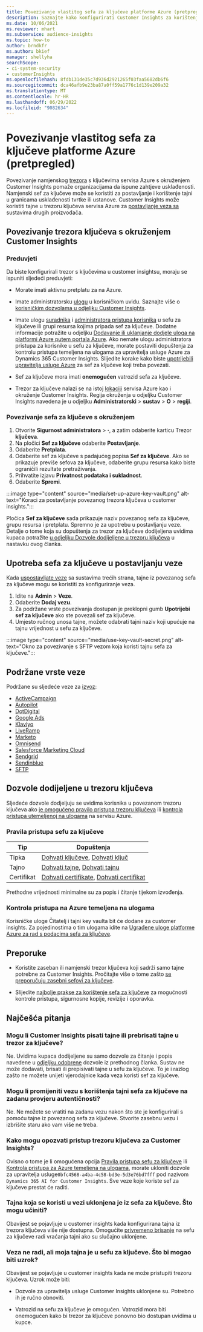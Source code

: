 ```yaml
---
title: Povezivanje vlastitog sefa za ključeve platforme Azure (pretpregled)
description: Saznajte kako konfigurirati Customer Insights za korištenje vlastitog trezora ključeva servisa Azure za upravljanje tajnama.
ms.date: 10/06/2021
ms.reviewer: mhart
ms.subservice: audience-insights
ms.topic: how-to
author: brndkfr
ms.author: bkief
manager: shellyha
searchScope:
- ci-system-security
- customerInsights
ms.openlocfilehash: 8fdb131de35c7d936d2921265f03faa5682db6f6
ms.sourcegitcommit: dca46afb9e23ba87a0ff59a1776c1d139e209a32
ms.translationtype: MT
ms.contentlocale: hr-HR
ms.lasthandoff: 06/29/2022
ms.locfileid: "9082634"
---
```

# <a name="bring-your-own-azure-key-vault-preview"></a>Povezivanje vlastitog sefa za ključeve platforme Azure (pretpregled)

Povezivanje namjenskog [trezora](/azure/key-vault/general/basic-concepts) s ključevima servisa Azure s okruženjem Customer Insights pomaže organizacijama da ispune zahtjeve usklađenosti.
Namjenski sef za ključeve može se koristiti za postavljanje i korištenje tajni u granicama usklađenosti tvrtke ili ustanove. Customer Insights može koristiti tajne u trezoru ključeva servisa Azure za [postavljanje veza sa](connections.md) sustavima drugih proizvođača.

## <a name="link-the-key-vault-to-the-customer-insights-environment"></a>Povezivanje trezora ključeva s okruženjem Customer Insights

### <a name="prerequisites"></a>Preduvjeti

Da biste konfigurirali trezor s ključevima u customer insightsu, moraju se ispuniti sljedeći preduvjeti:

- Morate imati aktivnu pretplatu za na Azure.

- Imate administratorsku [ulogu](permissions.md#admin) u korisničkom uvidu. Saznajte više o [korisničkim dozvolama u odjeljku Customer Insights](permissions.md#assign-roles-and-permissions).

- Imate ulogu [suradnika](/azure/role-based-access-control/built-in-roles#contributor) i [administratora pristupa korisnika](/azure/role-based-access-control/built-in-roles#user-access-administrator) u sefu za ključeve ili grupi resursa kojima pripada sef za ključeve. Dodatne informacije potražite u odjeljku [Dodavanje ili uklanjanje dodjele uloga na platformi Azure putem portala Azure](/azure/role-based-access-control/role-assignments-portal). Ako nemate ulogu administratora pristupa za korisnike u sefu za ključeve, morate postaviti dopuštenja za kontrolu pristupa temeljena na ulogama za upravitelja usluge Azure za Dynamics 365 Customer Insights. Slijedite korake kako biste [upotrijebili upravitelja usluge Azure](connect-service-principal.md) za sef za ključeve koji treba povezati.

- Sef za ključeve mora imati **onemogućen** vatrozid sefa za ključeve.

- Trezor za ključeve nalazi se na istoj [lokaciji](https://azure.microsoft.com/global-infrastructure/geographies/#overview) servisa Azure kao i okruženje Customer Insights. Regija okruženja u odjeljku Customer Insights navedena je u odjeljku **Administratorski** > **sustav** > **O** > **regiji**.

### <a name="link-a-key-vault-to-the-environment"></a>Povezivanje sefa za ključeve s okruženjem

1. Otvorite **Sigurnost administratora** > **·**, a zatim odaberite karticu Trezor **ključeva**.
1. Na pločici **Sef za ključeve** odaberite **Postavljanje**.
1. Odaberite **Pretplata**.
1. Odaberite sef za ključeve s padajućeg popisa **Sef za ključeve**. Ako se prikazuje previše sefova za ključeve, odaberite grupu resursa kako biste ograničili rezultate pretraživanja.
1. Prihvatite izjavu **Privatnost podataka i sukladnost**.
1. Odaberite **Spremi**.

:::image type="content" source="media/set-up-azure-key-vault.png" alt-text="Koraci za postavljanje povezanog trezora ključeva u customer insights.":::

Pločica **Sef za ključeve** sada prikazuje naziv povezanog sefa za ključeve, grupu resursa i pretplatu. Spremno je za upotrebu u postavljanju veze.
Detalje o tome koja su dopuštenja za trezor za ključeve dodijeljena uvidima kupaca potražite [u odjeljku Dozvole dodijeljene u trezoru ključeva](#permissions-granted-on-the-key-vault) u nastavku ovog članka.

## <a name="use-the-key-vault-in-the-connection-setup"></a>Upotreba sefa za ključeve u postavljanju veze

Kada [uspostavljate veze](connections.md) sa sustavima trećih strana, tajne iz povezanog sefa za ključeve mogu se koristiti za konfiguriranje veza.

1. Idite na **Admin** > **Veze**.
1. Odaberite **Dodaj vezu**.
1. Za podržane vrste povezivanja dostupan je preklopni gumb **Upotrijebi sef za ključeve** ako ste povezali sef za ključeve.
1. Umjesto ručnog unosa tajne, možete odabrati tajni naziv koji upućuje na tajnu vrijednost u sefu za ključeve.

:::image type="content" source="media/use-key-vault-secret.png" alt-text="Okno za povezivanje s SFTP vezom koja koristi tajnu sefa za ključeve.":::

## <a name="supported-connection-types"></a>Podržane vrste veze

Podržane su sljedeće veze za [izvoz](export-destinations.md):

* [ActiveCampaign](export-active-campaign.md)
* [Autopilot](export-autopilot.md)
* [DotDigital](export-dotdigital.md)
* [Google Ads](export-google-ads.md)
* [Klaviyo](export-klaviyo.md)
* [LiveRamp](export-liveramp.md)
* [Marketo](export-marketo.md)
* [Omnisend](export-omnisend.md)
* [Salesforce Marketing Cloud](export-salesforce.md)
* [Sendgrid](export-sendgrid.md)
* [Sendinblue](export-sendinblue.md)
* [SFTP](export-sftp.md)

## <a name="permissions-granted-on-the-key-vault"></a>Dozvole dodijeljene u trezoru ključeva

Sljedeće dozvole dodjeljuju se uvidima korisnika u povezanom trezoru ključeva ako [je omogućeno pravilo pristupa trezoru ključeva](/azure/key-vault/general/assign-access-policy?tabs=azure-portal) ili [kontrola pristupa utemeljenoj na ulogama](/azure/key-vault/general/rbac-guide?tabs=azure-cli) na servisu Azure.

### <a name="key-vault-access-policy"></a>Pravila pristupa sefu za ključeve

| Tip        | Dopuštenja          |
| ----------- | -------------------- |
| Tipka         | [Dohvati ključeve](/rest/api/keyvault/keys/get-keys/get-keys), [Dohvati ključ](/rest/api/keyvault/keys/get-key/get-key)                                 |
| Tajno      | [Dohvati tajne](/rest/api/keyvault/secrets/get-secrets/get-secrets), [Dohvati tajnu](/rest/api/keyvault/secrets/get-secret/get-secret)                     |
| Certifikat | [Dohvati certifikate](/rest/api/keyvault/certificates/get-certificates/get-certificates), [Dohvati certifikat](/rest/api/keyvault/certificates/get-certificate/get-certificate) |

Prethodne vrijednosti minimalne su za popis i čitanje tijekom izvođenja.

### <a name="azure-role-based-access-control"></a>Kontrola pristupa na Azure temeljena na ulogama

Korisničke uloge Čitatelj i tajni key vaulta bit će dodane za customer insights. Za pojedinostima o tim ulogama idite na [Ugrađene uloge platforme Azure za rad s podacima sefa za ključeve](/azure/key-vault/general/rbac-guide?tabs=azure-cli).

## <a name="recommendations"></a>Preporuke

- Koristite zaseban ili namjenski trezor ključeva koji sadrži samo tajne potrebne za Customer Insights. Pročitajte više o tome zašto [se preporučuju zasebni sefovi za ključeve](/azure/key-vault/general/best-practices#why-we-recommend-separate-key-vaults).

- Slijedite [najbolje prakse za korištenje sefa za ključeve](/azure/key-vault/general/best-practices#turn-on-logging) za mogućnosti kontrole pristupa, sigurnosne kopije, revizije i oporavka.

## <a name="frequently-asked-questions"></a>Najčešća pitanja

### <a name="can-customer-insights-write-secrets-or-overwrite-secrets-into-the-key-vault"></a>Mogu li Customer Insights pisati tajne ili prebrisati tajne u trezor za ključeve?

Ne. Uvidima kupaca dodijeljene su samo dozvole za čitanje i popis navedene u [odjeljku odobrene](#permissions-granted-on-the-key-vault) dozvole iz prethodnog članka. Sustav ne može dodavati, brisati ili prepisivati tajne u sefu za ključeve. To je i razlog zašto ne možete unijeti vjerodajnice kada veza koristi sef za ključeve.

### <a name="can-i-change-a-connection-from-using-key-vault-secrets-to-default-authentication"></a>Mogu li promijeniti vezu s korištenja tajni sefa za ključeve na zadanu provjeru autentičnosti?

Ne. Ne možete se vratiti na zadanu vezu nakon što ste je konfigurirali s pomoću tajne iz povezanog sefa za ključeve. Stvorite zasebnu vezu i izbrišite staru ako vam više ne treba.

### <a name="how-can-i-revoke-access-to-a-key-vault-for-customer-insights"></a>Kako mogu opozvati pristup trezoru ključeva za Customer Insights?

Ovisno o tome je li omogućena opcija [Pravila pristupa sefu za ključeve](/azure/key-vault/general/assign-access-policy?tabs=azure-portal) ili [Kontrola pristupa za Azure temeljena na ulogama](/azure/key-vault/general/rbac-guide?tabs=azure-cli), morate ukloniti dozvole za upravitelja usluge`0bfc4568-a4ba-4c58-bd3e-5d3e76bd7fff` pod nazivom `Dynamics 365 AI for Customer Insights`. Sve veze koje koriste sef za ključeve prestat će raditi.

### <a name="a-secret-thats-used-in-a-connection-got-removed-from-the-key-vault-what-can-i-do"></a>Tajna koja se koristi u vezi uklonjena je iz sefa za ključeve. Što mogu učiniti?

Obavijest se pojavljuje u customer insights kada konfigurirana tajna iz trezora ključeva više nije dostupna. Omogućite [privremeno brisanje](/azure/key-vault/general/soft-delete-overview) na sefu za ključeve radi vraćanja tajni ako su slučajno uklonjene.

### <a name="a-connection-doesnt-work-but-my-secret-is-in-the-key-vault-what-might-be-the-cause"></a>Veza ne radi, ali moja tajna je u sefu za ključeve. Što bi mogao biti uzrok?

Obavijest se pojavljuje u customer insights kada ne može pristupiti trezoru ključeva. Uzrok može biti:

- Dozvole za upravitelja usluge Customer Insights uklonjene su. Potrebno ih je ručno obnoviti.

- Vatrozid na sefu za ključeve je omogućen. Vatrozid mora biti onemogućen kako bi trezor za ključeve ponovno bio dostupan uvidima u kupce.
